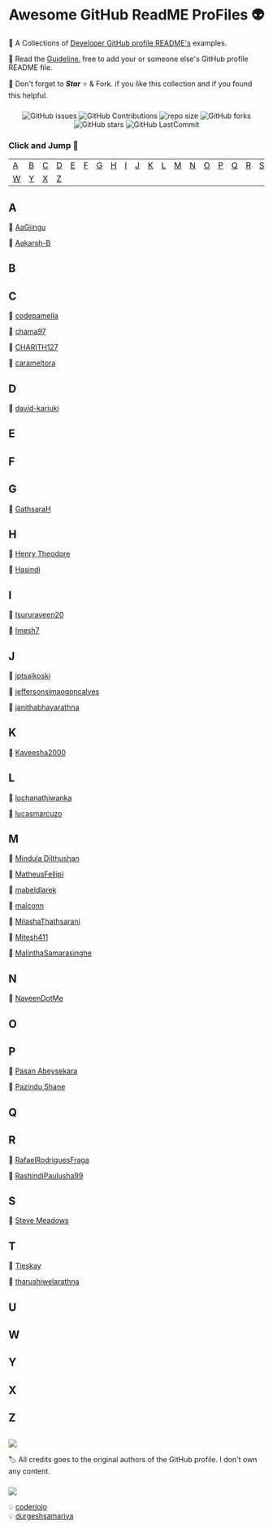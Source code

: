 ﻿<div align="center">

# Awesome GitHub ReadME ProFiles 👽

[//]: # "repo main details  -------------------------------------------------------------------------------------------"

<div align="left">

💫 A Collections of [Developer GitHub profile README's](https://github.com/Mindula-Dilthushan/awesome-github-readme-profiles) examples.

💫 Read the [Guideline.](https://github.com/Mindula-Dilthushan/awesome-github-readme-profiles/blob/master/CONTRIBUTING.md) free to add your or someone else's GitHub profile README file.

💫 Don't forget to <b><i>Star</i></b> ⭐ & Fork. if you like this collection and if you found this helpful.

</div>

###

</div>

[//]: # "repo badges   ------------------------------------------------------------------------------------------------"

<div align="center">

![GitHub issues](https://img.shields.io/github/issues/Mindula-Dilthushan/awesome-github-readme-profiles?&labelColor=black&color=eb3b5a&label=Issues&logo=issues&logoColor=black&style=for-the-badge)
![GitHub Contributions](https://img.shields.io/github/contributors/Mindula-Dilthushan/awesome-github-readme-profiles?&labelColor=black&color=8854d0&style=for-the-badge)
![repo size](https://img.shields.io/github/repo-size/Mindula-Dilthushan/awesome-github-readme-profiles?label=Repo%20Size&style=for-the-badge&labelColor=black&color=20bf6b)
![GitHub forks](https://img.shields.io/github/forks/Mindula-Dilthushan/awesome-github-readme-profiles?&labelColor=black&color=0fb9b1&style=for-the-badge)
![GitHub stars](https://img.shields.io/github/stars/Mindula-Dilthushan/awesome-github-readme-profiles?&labelColor=black&color=f7b731&style=for-the-badge)
![GitHub LastCommit](https://img.shields.io/github/last-commit/Mindula-Dilthushan/awesome-github-readme-profiles?logo=github&labelColor=black&color=d1d8e0&style=for-the-badge)

</div>

[//]: # "repo credits and reference -----------------------------------------------------------------------------------"

<div align="left">

### Click and Jump 🤪

[//]: # "table collection ---------------------------------------------------------------------------------------------"

|         |         |         |         |         |         |         |         |         |         |         |         |         |         |         |         |         |         |         |         |         |         |
| ------- | ------- | ------- | ------- | ------- | ------- | ------- | ------- | ------- | ------- | ------- | ------- | ------- | ------- | ------- | ------- | ------- | ------- | ------- | ------- | ------- | ------- |
| [A](#a) | [B](#b) | [C](#c) | [D](#d) | [E](#e) | [F](#f) | [G](#g) | [H](#h) | [I](#i) | [J](#j) | [K](#k) | [L](#l) | [M](#m) | [N](#n) | [O](#o) | [P](#p) | [Q](#q) | [R](#r) | [S](#s) | [T](#t) | [U](#u) | [V](#v) |
| [W](#w) | [Y](#y) | [X](#x) | [Z](#z) |

[//]: # "content area -------------------------------------------------------------------------------------------------"

###

## A

💠 [AaGiingu](https://github.com/Giingu/Giingu/blob/main/README.md)

💠 [Aakarsh-B](https://github.com/Aakarsh-B/Aakarsh-B/blob/main/README.md)

## B

## C

💠 [codepamella](https://github.com/codepamella/codepamella/blob/main/README.md)

💠 [chama97](https://github.com/chama97/chama97/blob/main/README.md)

💠 [CHARITH127](https://github.com/CHARITH127/CHARITH127/blob/main/README.md)

💠 [carameltora](https://github.com/carameltora/carameltora/blob/main/README.md)

## D

💠 [david-kariuki](https://github.com/david-kariuki/david-kariuki/blob/main/README.md)


## E

## F

## G

💠 [GathsaraH](https://github.com/GathsaraH/GathsaraH/blob/main/README.md)

## H

💠 [Henry Theodore](https://github.com/Henry-Theodore/Henry-Theodore/blob/main/README.md)

💠 [Hasindi](https://github.com/Hasindi/Hasindi/blob/main/README.md)

## I

💠 [Isururaveen20](https://github.com/IsuruRaveen20/Isururaveen20/blob/main/README.md)

💠 [Imesh7](https://github.com/Imesh7/Imesh7/blob/main/README.md)

## J

💠 [jptsaikoski](https://github.com/jptsaikoski/jptsaikoski/blob/main/README.md)

💠 [jeffersonsimaogoncalves](https://github.com/jeffersonsimaogoncalves/jeffersonsimaogoncalves/blob/master/README.md)

💠 [janithabhayarathna](https://github.com/Janithabhayarathna/janithabhayarathna/blob/main/README.md)


## K

💠 [Kaveesha2000](https://github.com/Kaveesha2000/Kaveesha2000/blob/main/README.md)


## L

💠 [lochanathiwanka](https://github.com/lochanathiwanka/lochanathiwanka/blob/main/README.md)

💠 [lucasmarcuzo](https://github.com/lucasmarcuzo/lucasmarcuzo/blob/main/README.md)


## M

💠 [Mindula Dilthushan](https://github.com/Mindula-Dilthushan/Mindula-Dilthushan/blob/master/README.md)

💠 [MatheusFellipi](https://github.com/MatheusFellipi/MatheusFellipi/blob/main/README.md)

💠 [mabeldlarek](https://github.com/mabeldlarek/mabeldlarek/blob/main/README.md)

💠 [malconn](https://github.com/malconn/malconn/blob/main/README.md)

💠 [MilashaThathsarani](https://github.com/MilashaThathsarani/MilashaThathsarani/blob/main/README.md)

💠 [Mitesh411](https://github.com/Mitesh411/Mitesh411/blob/master/README.md)

💠 [MalinthaSamarasinghe](https://github.com/MalinthaSamarasinghe/MalinthaSamarasinghe/blob/master/README.md)


## N

💠 [NaveenDotMe](https://github.com/NaveenDotMe/NaveenDotMe/blob/main/README.md)


## O

## P
  💠 [Pasan Abeysekara](https://github.com/pasan1/pasan1/blob/main/README.md)

  💠 [Pazindu Shane](https://github.com/pazindushane/pazindushane/blob/master/README.md)

## Q

## R

💠 [RafaelRodriguesFraga](https://github.com/RafaelRodriguesFraga/RafaelRodriguesFraga/blob/main/README.md)

💠 [RashindiPaulusha99](https://github.com/RashindiPaulusha99/RashindiPaulusha99/blob/main/README.md)


## S

💠 [Steve Meadows](https://github.com/Bickeringmonkey/Bickeringmonkey/blob/main/README.md)

## T

💠 [Tieskay](https://github.com/tieskay/tieskay/blob/main/README.md)

💠 [tharushiwelarathna](https://github.com/tharushiwelarathna/tharushiwelarathna/blob/master/README.md)

## U

## W

## Y

## X

## Z

[//]: # "credits and reference ----------------------------------------------------------------------------------------"

##

![](https://img.shields.io/static/v1?label=&message=Credits&color=01a3a4&style=for-the-badge)

🏷️ All credits goes to the original authors of the GitHub profile. I don't own any content.

###

![](https://img.shields.io/static/v1?label=&message=Reference&color=575fcf&style=for-the-badge)

💡 [coderjojo](https://github.com/coderjojo)<br>
💡 [durgeshsamariya](https://github.com/durgeshsamariya)

</div>
